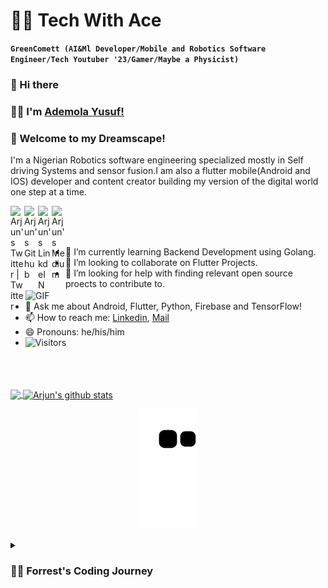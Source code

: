 # 🏄‍♂️ Tech With Ace

**`GreenComett (AI&Ml Developer/Mobile and Robotics Software Engineer/Tech Youtuber '23/Gamer/Maybe a Physicist)`**


### 👋 Hi there 
### 👨‍💻 I'm [Ademola Yusuf!]()
### 🌟 Welcome to my Dreamscape!

I'm a Nigerian Robotics software engineering specialized mostly in Self driving Systems and sensor fusion.I am also a flutter mobile(Android and IOS) developer and content creator building my version of the digital world one step at a time. 


<a href="https://twitter.com/drunkonbytes">
  <img align="left" alt="Arjun's Twitter | Twitter" width="22px" src="https://cdn.jsdelivr.net/npm/simple-icons@v3/icons/twitter.svg" />
</a>
<a href="https://github.com/drunkonbytes">
  <img align="left" alt="Arjun's Github" width="22px" src="https://cdn.jsdelivr.net/npm/simple-icons@v3/icons/github.svg" />
</a>
<a href="https://www.linkedin.com/in/drunkonbytes/">
  <img align="left" alt="Arjun's LinkdeIN" width="22px" src="https://cdn.jsdelivr.net/npm/simple-icons@v3/icons/linkedin.svg" />
</a>
<!--
<a href="https://www.instagram.com/drunkonbytes/">
  <img align="left" alt="Arjun's Instagram" width="22px" src="https://cdn.jsdelivr.net/npm/simple-icons@v3/icons/instagram.svg" />
</a>
-->
<a href="https://medium.com/@ryuukenshi">
  <img align="left" alt="Arjun's Medium" width="22px" src="https://cdn.jsdelivr.net/npm/simple-icons@v3/icons/medium.svg" />
</a>
                                                                                                                          

<br />
<br />
<br />


 <img align="right" alt="GIF" src="https://media.giphy.com/media/836HiJc7pgzy8iNXCn/giphy.gif" width="480px"/>

<!---
- 🔭 I’m currently an 
-->
- 🌱 I’m currently learning Backend Development using Golang.
- 👯 I’m looking to collaborate on Flutter Projects.
- 🤔 I’m looking for help with finding relevant open source proects to contribute to.
- 💬 Ask me about Android, Flutter, Python, Firebase and TensorFlow!
- 📫 How to reach me: [Linkedin](https://www.linkedin.com/in/arjun-sinha-366a79192/), [Mail](mailto:arjunsinha2122000@gmail.com)
- 😄 Pronouns: he/his/him
- ![Visitors](https://visitor-badge.laobi.icu/badge?page_id=ryuukenshi.ryuukenshi)  

<br />
<br />
<br />
<a href="https://github.com/drunkonbytes">
  <img align="center" src="https://github-readme-stats.vercel.app/api/top-langs/?username=drunkonbytes&theme=dark" height="220px"/>
</a>
<a href="https://github.com/drunkonbytes">
 <img align="center" src="https://github-readme-stats.vercel.app/api?username=drunkonbytes&show_icons=true&theme=radical&line_height=27" alt="Arjun's github stats" height="220px" />
</a>

<p align="center">
  <img src="https://github.com/Faiz-Rhm/Faiz-Rhm/raw/output/github-contribution-grid-snake.svg" alt="snake">
</p>
<details>
 <summary><h3>👨‍💻 Forrest's Coding Journey</h3></summary>
   I started my coding journey as a naive computer science student with a passion to learn everything I could about this programming world - code, unix, linux, theory. And all the while, teaching myself iOS development with a dream to build my own app, but that soon got overshadowed by my desire to excel in Java. A desire that landed me a full-stack software engineering job upon graduation. However, I had another desire I had been pursuing throughout this time - YouTube content creation. I eventually ended up quitting my software engineering job to pursue YouTube full-time, and that has been my focus ever since. But there's something that's always bothered me about my journey - abandoning my dream of building my own app to pursue the safe route, a job. Now I've already taken the leap away from that safety net into this uncomfortable, unexplored world that it being a creator. And it worked out, but again, it became comfortable. It's easier to create a video than go out on a ledge and build my own product. I do have to eat, at the end of the day, but I think it's time. It's time to get uncomfortable again. I have a burning desire to get back on the horse, and fulfill that dream younger me had of building my own app, my own product. And in order to do that, I'll be implmementing a few measures to streamline my YouTube content to focus more time on fulfilling that dream - a dream that I'll be ready to tackle in 2023 due to the measure I'm putting in place now until the end of 2022. Don't wait up, because I'm coming.

[website]: https://fkcodes.com
[youtube]: https://youtube.com/fknight
